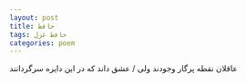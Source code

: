 ```yaml
---
layout: post
title: حافظ
tags: حافظ غزل
categories: poem
---
```


عاقلان نقطه پرگار وجودند ولی / عشق داند که در این دایره سرگردانند